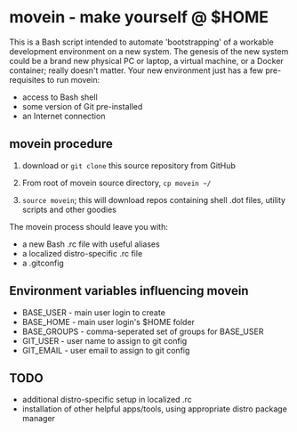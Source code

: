 # movein - make yourself @ $HOME

This is a Bash script intended to automate 'bootstrapping' of a workable development environment on a new system. The genesis of the new system could be a brand new physical PC or laptop, a virtual machine, or a Docker container; really doesn't matter. Your new environment just has a few pre-requisites to run movein:

* access to Bash shell
* some version of Git pre-installed
* an Internet connection

## movein procedure

1. download or `git clone` this source repository from GitHub

2. From root of movein source directory, `cp movein ~/`

3. `source movein`; this will download repos containing shell .dot files, utility scripts and other goodies

The movein process should leave you with:

- a new Bash .rc file with useful aliases
- a localized distro-specific .rc file
- a .gitconfig

## Environment variables influencing movein

- BASE_USER   - main user login to create
- BASE_HOME   - main user login's $HOME folder
- BASE_GROUPS - comma-seperated set of groups for BASE_USER
- GIT_USER    - user name to assign to git config
- GIT_EMAIL   - user email to assign to git config

## TODO

- additional distro-specific setup in localized .rc
- installation of other helpful apps/tools, using appropriate distro package manager 
